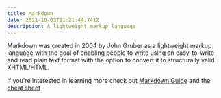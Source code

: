 ```yaml
---
title: Markdown
date: 2021-10-03T11:21:44.741Z
description: A lightweight markup language
---
```

Markdown was created in 2004 by John Gruber as a lightweight markup language with the goal of enabling people to write using an easy-to-write and read plain text format with the option to convert it to structurally valid XHTML/HTML.



If you're interested in learning more check out [Markdown Guide](https://www.markdownguide.org/) and the [cheat sheet](https://www.markdownguide.org/cheat-sheet/)